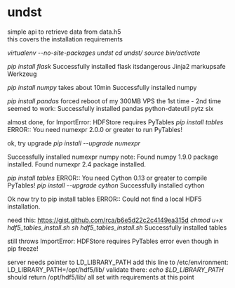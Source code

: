 undst
=====

simple api to retrieve data from data.h5<br>
this covers the installation requirements

*virtualenv --no-site-packages undst*
*cd undst/*
*source bin/activate*

*pip install flask*
Successfully installed flask itsdangerous Jinja2 markupsafe Werkzeug

*pip install numpy*
takes about 10min
Successfully installed numpy

*pip install pandas*
forced reboot of my 300MB VPS the 1st time - 2nd time seemed to work:
Successfully installed pandas python-dateutil pytz six

almost done, for ImportError: HDFStore requires PyTables
*pip install tables*
ERROR:: You need numexpr 2.0.0 or greater to run PyTables!

ok, try upgrade
*pip install --upgrade numexpr*

Successfully installed numexpr numpy
note:
Found numpy 1.9.0 package installed.
Found numexpr 2.4 package installed.

*pip install tables*
ERROR:: You need Cython 0.13 or greater to compile PyTables!
*pip install --upgrade cython*
Successfully installed cython

Ok now try to pip install tables
ERROR:: Could not find a local HDF5 installation.

need this:  https://gist.github.com/rca/b6e5d22c2c4149ea315d
*chmod u+x hdf5_tables_install.sh*
*sh hdf5_tables_install.sh*
Successfully installed tables

still throws ImportError: HDFStore requires PyTables
error even though in pip freeze!

server needs pointer to LD_LIBRARY_PATH
add this line to /etc/environment:
LD_LIBRARY_PATH=/opt/hdf5/lib/
validate there:
*echo $LD_LIBRARY_PATH*
should return /opt/hdf5/lib/
all set with requirements at this point


